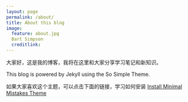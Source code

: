 ```yaml
---
layout: page
permalink: /about/
title: About this blog
image:
  feature: about.jpg
  Bart Simpson
  creditlink: 
---
```

大家好，这是我的博客，我将在这里和大家分享学习笔记和新知识。

This blog is powered by Jekyll using the So Simple Theme.

如果大家喜欢这个主题，可以点击下面的链接，学习如何安装
<a markdown="0" href="{{ site.url }}/theme-setup" class="btn">
    Install Minimal Mistakes Theme
</a>
